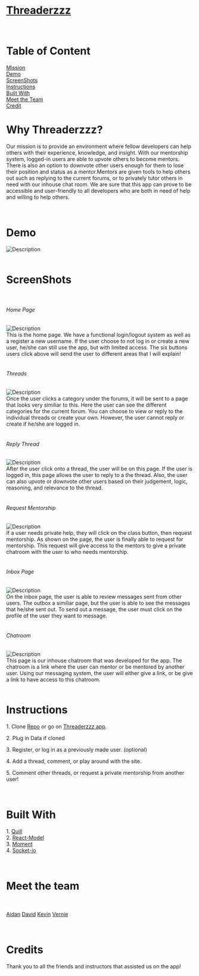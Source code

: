 <div>
    <h1><a href= "https://threaderzzz.herokuapp.com/">Threaderzzz</a></h1>
        <br>
        <h1>Table of Content</h1>
            <a href="#info">Mission</a>
        <br>
            <a href="#demo">Demo</a>   
        <br>
            <a href="#screenShots">ScreenShots</a>
        <br>
            <a href="#instructions">Instructions</a>
        <br>
            <a href="#built">Built With</a>
        <br>
            <a href="#team">Meet the Team</a>
        <br>
            <a href="#credits">Credit</a>
        <br>
        <h1 id="info">Why Threaderzzz?</h1>
            <p>Our mission is to provide an environment where fellow developers can help others with their experience, knowledge, and insight. With our mentorship system, logged-in users are able to upvote others to become mentors. There is also an option to downvote other users enough for them to lose their position and status as a mentor.Mentors are given tools to help others out such as replying to the current forums, or to privately tutor others in need with our inhouse chat room. We are sure that this app can prove to be accessible and user-friendly to all developers who are both in need of help and willing to help others.</p>
            <br>
        <h1 id="demo">Demo</h1>
            <div>
                <img alt="Description" src="https://user-images.githubusercontent.com/18372977/48031617-ab517e00-e109-11e8-9b1e-306275bff217.gif">
            </div>
                <br>
        <h1 id="screenShots">ScreenShots</h1>
                <br>
            <div>
                <h6>Home Page</h6>
                    <img alt="Description" src="https://user-images.githubusercontent.com/18372977/48026691-a38add00-e0fb-11e8-8386-80e40c3c5427.png">
                <br>
                This is the home page. We have a functional login/logout system as well as a register a new username. If the user choose to not log in or create a new user, he/she can still use the app, but with limited access. The six buttons users click above will send the user to different areas that I will explain!
            </div>
                <br>
            <div>
                <h6>Threads</h6>
                    <img alt="Description" src="https://user-images.githubusercontent.com/18372977/48027230-16488800-e0fd-11e8-934d-d737e294cb3f.png">
                <br>
                Once the user clicks a category under the forums, it will be sent to a page that looks very similiar to this. Here the user can see the different categories for the current forum. You can choose to view or reply to the individual threads or create your own. However, the user cannot reply or create if he/she are logged in.
            </div>
                <br>
            <div>
                <h6>Reply Thread</h6>
                    <img alt="Description" src="https://user-images.githubusercontent.com/18372977/48027362-73443e00-e0fd-11e8-801a-35a79591fc85.png">
                <br>
                After the user click onto a thread, the user will be on this page. If the user is logged in, this page allows the user to reply to a the thread. Also, the user can also upvote or downvote other users based on their judgement, logic, reasoning, and relevance to the thread.
            </div>
                <br>
            <div>
                <h6>Request Mentorship</h6>
                    <img alt="Description" src="https://user-images.githubusercontent.com/18372977/48027909-f1edab00-e0fe-11e8-888b-c7ad83a3d8a9.png">
                <br>
                If a user needs private help, they will click on the class button, then request mentorship. As shown on the page, the user is finally able to request for mentorship. This request will give access to the mentors to give a private chatroom with the user to who needs mentorship.
            </div>
                <br>
            <div>
                <h6>Inbox Page</h6>
                    <img alt="Description" src="https://user-images.githubusercontent.com/18372977/48028963-ddf77880-e101-11e8-9d2c-ba42b9474df0.png">
                <br>
                On the inbox page, the user is able to review messages sent from other users. The outbox a similiar page, but the user is able to see the messages that he/she sent out. To send out a message, the user must click on the profile of the user they want to message.
            </div>
                <br>
            <div>
                <h6>Chatroom</h6>
                    <img alt="Description" src="https://user-images.githubusercontent.com/18372977/48028958-d6d06a80-e101-11e8-8222-1ca0cfe99772.png">
                <br>
                This page is our inhouse chatroom that was developed for the app. The chatroom is a link where the user can mentor or be mentored by another user. Using our messaging system, the user will either give a link, or be give a link to have access to this chatroom.
            </div>
                <br>
            </div>
        <h1 id="instructions">Instructions</h1>
            <p>1. Clone  <a href="https://github.com/vedelacruz/project3">Repo</a> or go on <a href= "https://threaderzzz.herokuapp.com/">Threaderzzz app</a>.</p>
            <p>2. Plug in Data if cloned</p>
            <p>3. Register, or log in as a previously made user. (optional)</p>
            <p>4. Add a thread, comment, or play around with the site.</p>
            <p>5. Comment other threads, or request a private mentorship from another user!</p>
            <br>
        <h1 id="built">Built With</h1>
            <p>
            1. <a href="https://github.com/quilljs/quill">Quill</a>
            <br>
            2. <a href="https://www.npmjs.com/package/react-modal">React-Model</a>
            <br>
            3. <a href="https://www.npmjs.com/package/moment>">Moment</a>
            <br>
            4. <a href="https://www.npmjs.com/package/socket.io">Socket-io</a>
            </p>
            <br>
        <h1 id="team">Meet the team</h1>
        <br>
            <p>
            <a href="https://github.com/ironaidan">Aidan</a>
            <a href="https://github.com/davidmhuh">David</a>
            <a href="https://github.com/kyblockstacking">Kevin</a>
            <a href="https://github.com/vedelacruz">Vernie</a>
            </p>
        <br>
        <h1 id="credits">Credits</h1>
            Thank you to all the friends and instructors that assisted us on the app!
</div>
